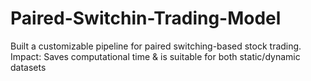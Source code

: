 # Paired-Switchin-Trading-Model
Built a customizable pipeline for paired switching-based stock trading.
Impact: Saves computational time & is suitable for both static/dynamic datasets
